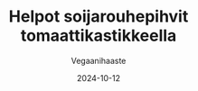 ---
title: "Helpot soijarouhepihvit tomaattikastikkeella"
image: "https://vegaanibotti.lauravuo.me/2024/10/2024-10-12_small.png"
date: 2024-10-12
receipt_url: "https://vegaanihaaste.fi/reseptit/helpot-soijarouhepihvit-tomaattikastikkeella"
author: "Vegaanihaaste"
---